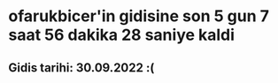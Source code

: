# ofarukbicer'in gidisine son 5 gun 7 saat 56 dakika 28 saniye kaldi

## Gidis tarihi: 30.09.2022 :(